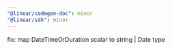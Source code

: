 ```yaml
---
"@linear/codegen-doc": minor
"@linear/sdk": minor
---
```


fix: map DateTimeOrDuration scalar to string | Date type
